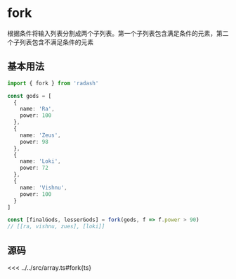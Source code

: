 # fork

根据条件将输入列表分割成两个子列表。第一个子列表包含满足条件的元素，第二个子列表包含不满足条件的元素

## 基本用法

```ts
import { fork } from 'radash'

const gods = [
  {
    name: 'Ra',
    power: 100
  },
  {
    name: 'Zeus',
    power: 98
  },
  {
    name: 'Loki',
    power: 72
  },
  {
    name: 'Vishnu',
    power: 100
  }
]

const [finalGods, lesserGods] = fork(gods, f => f.power > 90) 
// [[ra, vishnu, zues], [loki]]
```

## 源码

<<< ../../src/array.ts#fork{ts}
